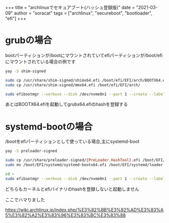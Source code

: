 +++
title = "archlinuxでセキュアブート(ハッシュ登録版)"
date = "2021-03-09"
author = "soracat"
tags = ["archlinux", "secureboot", "bootloader", "efi"]
+++


# grubの場合

bootパーティションが/bootにマウントされていてefiパーティションが/boot/efiにマウントされている場合の例です

```bash
yay -S shim-signed
```

```bash
sudo cp /usr/share/shim-signed/shimx64.efi /boot/efi/EFI/arch/BOOTX64.efi
sudo cp /usr/share/shim-signed/mmx64.efi /boot/efi/EFI/arch/
```

```bash
sudo efibootmgr --verbose --disk /dev/nvme0n1 --part 1 --create --label "Shim" --loader "\EFI\arch\BOOTX64.efi"
```

あとはBOOTX64.efiを起動してgrubx64.efiのhashを登録する

# systemd-bootの場合

/bootをefiパーティションとして使っている場合,主にsystemd-boot

```bash
yay -S preloader-signed
```

```bash
sudo cp /usr/share/preloader-signed/{PreLoader,HashTool}.efi /boot/EFI/systemd
sudo mv /boot/EFI/systemd/systemd-bootx64.efi /boot/EFI/systemd/loader.efi
```

```bash
cd ~
sudo efibootmgr --verbose --disk /dev/nvme0n1 --part 1 --create --label "PreLoader" --loader "\EFI\systemd\PreLoader.efi"
```

どちらもカーネルとefiバイナリのhashを登録しないと起動しません

ここでハマりました

https://wiki.archlinux.jp/index.php/%E3%82%BB%E3%82%AD%E3%83%A5%E3%82%A2%E3%83%96%E3%83%BC%E3%83%88
